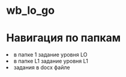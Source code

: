 # wb_lo_go

<h1> Навигация по папкам </h1>
<li> в папке 1 задание уровня LO </li>
<li> в папке L1 задание уровня L1 </li>
<li> задания в docx файле </li>
